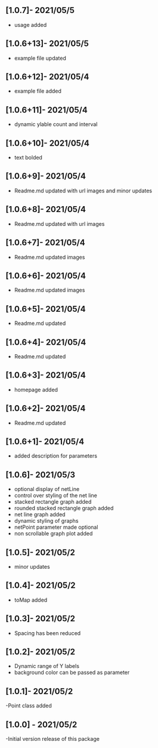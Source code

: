 ## [1.0.7]- 2021/05/5
- usage added

## [1.0.6+13]- 2021/05/5
- example file updated

## [1.0.6+12]- 2021/05/4
- example file added

## [1.0.6+11]- 2021/05/4
- dynamic ylable count and interval

## [1.0.6+10]- 2021/05/4
- text bolded

## [1.0.6+9]- 2021/05/4
- Readme.md updated with url images and minor updates

## [1.0.6+8]- 2021/05/4
- Readme.md updated with url images

## [1.0.6+7]- 2021/05/4
- Readme.md updated images 

## [1.0.6+6]- 2021/05/4
- Readme.md updated images 

## [1.0.6+5]- 2021/05/4
- Readme.md updated
## [1.0.6+4]- 2021/05/4
- Readme.md updated

## [1.0.6+3]- 2021/05/4
- homepage added

## [1.0.6+2]- 2021/05/4
- Readme.md updated

## [1.0.6+1]- 2021/05/4
- added description for parameters

## [1.0.6]- 2021/05/3
- optional display of netLine
- control over styling of the net line
- stacked rectangle graph added
- rounded stacked rectangle graph added
- net line graph added
- dynamic styling of graphs
- netPoint parameter made optional
- non scrollable graph plot added

## [1.0.5]- 2021/05/2
- minor updates

## [1.0.4]- 2021/05/2
- toMap added



## [1.0.3]- 2021/05/2
- Spacing has been reduced

## [1.0.2]- 2021/05/2
- Dynamic range of Y labels
- background color can be passed as parameter

## [1.0.1]- 2021/05/2
-Point class added

## [1.0.0] -  2021/05/2

-Initial version release of this package


